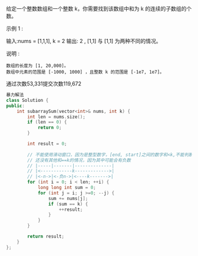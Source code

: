 给定一个整数数组和一个整数 k，你需要找到该数组中和为 k 的连续的子数组的个数。

示例 1 :

输入:nums = [1,1,1], k = 2
输出: 2 , [1,1] 与 [1,1] 为两种不同的情况。


说明 :


	数组的长度为 [1, 20,000]。
	数组中元素的范围是 [-1000, 1000] ，且整数 k 的范围是 [-1e7, 1e7]。

通过次数53,331提交次数119,672

~~~cpp
暴力解法
class Solution {
public:
    int subarraySum(vector<int>& nums, int k) {
        int len = nums.size();
        if (len == 0) {
            return 0;
        }

        int result = 0;
        
        // 不能使用滑动窗口，因为是整型数字，[end, start]之间的数字和<k,不能判断[end, start]之间
        // 还没有其他和==k的情况，因为其中可能会有负数
        // |-----|-------|--------------|
        // |<------------k------------->|
        // |<-n->|<-负n->|<----k------->|
        for (int i = 0; i < len; ++i) {
            long long int sum = 0;
            for (int j = i; j >=0; --j) {
                sum += nums[j];
                if (sum == k) {
                    ++result;
                }
            }
        }

        return result;
    }
};
~~~